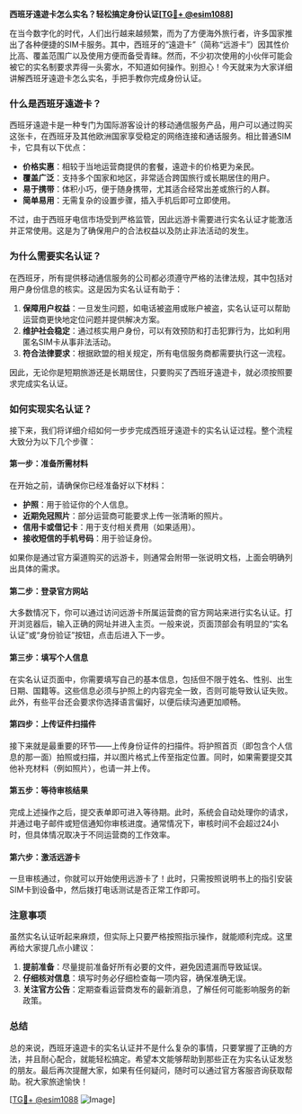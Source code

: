 **西班牙遠遊卡怎么实名？轻松搞定身份认证[[TG💪+ @esim1088](https://t.me/s/esim1088)]**

在当今数字化的时代，人们出行越来越频繁，而为了方便海外旅行者，许多国家推出了各种便捷的SIM卡服务。其中，西班牙的“遠遊卡”（简称“远游卡”）因其性价比高、覆盖范围广以及使用方便而备受青睐。然而，不少初次使用的小伙伴可能会被它的实名制要求弄得一头雾水，不知道如何操作。别担心！今天就来为大家详细讲解西班牙遠遊卡怎么实名，手把手教你完成身份认证。

### 什么是西班牙遠遊卡？

西班牙遠遊卡是一种专门为国际游客设计的移动通信服务产品，用户可以通过购买这张卡，在西班牙及其他欧洲国家享受稳定的网络连接和通话服务。相比普通SIM卡，它具有以下优点：

- **价格实惠**：相较于当地运营商提供的套餐，遠遊卡的价格更为亲民。
- **覆盖广泛**：支持多个国家和地区，非常适合跨国旅行或长期居住的用户。
- **易于携带**：体积小巧，便于随身携带，尤其适合经常出差或旅行的人群。
- **简单易用**：无需复杂的设置步骤，插入手机后即可立即使用。

不过，由于西班牙电信市场受到严格监管，因此远游卡需要进行实名认证才能激活并正常使用。这是为了确保用户的合法权益以及防止非法活动的发生。

### 为什么需要实名认证？

在西班牙，所有提供移动通信服务的公司都必须遵守严格的法律法规，其中包括对用户身份信息的核实。这是因为实名认证有助于：

1. **保障用户权益**：一旦发生问题，如电话被盗用或账户被盗，实名认证可以帮助运营商更快地定位问题并提供解决方案。
2. **维护社会稳定**：通过核实用户身份，可以有效预防和打击犯罪行为，比如利用匿名SIM卡从事非法活动。
3. **符合法律要求**：根据欧盟的相关规定，所有电信服务商都需要执行这一流程。

因此，无论你是短期旅游还是长期居住，只要购买了西班牙遠遊卡，就必须按照要求完成实名认证。

### 如何实现实名认证？

接下来，我们将详细介绍如何一步步完成西班牙遠遊卡的实名认证过程。整个流程大致分为以下几个步骤：

#### 第一步：准备所需材料

在开始之前，请确保你已经准备好以下材料：

- **护照**：用于验证你的个人信息。
- **近期免冠照片**：部分运营商可能要求上传一张清晰的照片。
- **信用卡或借记卡**：用于支付相关费用（如果适用）。
- **接收短信的手机号码**：用于验证身份。

如果你是通过官方渠道购买的远游卡，则通常会附带一张说明文档，上面会明确列出具体的需求。

#### 第二步：登录官方网站

大多数情况下，你可以通过访问远游卡所属运营商的官方网站来进行实名认证。打开浏览器后，输入正确的网址并进入主页。一般来说，页面顶部会有明显的“实名认证”或“身份验证”按钮，点击后进入下一步。

#### 第三步：填写个人信息

在实名认证页面中，你需要填写自己的基本信息，包括但不限于姓名、性别、出生日期、国籍等。这些信息必须与护照上的内容完全一致，否则可能导致认证失败。此外，有些平台还会要求你选择语言偏好，以便后续沟通更加顺畅。

#### 第四步：上传证件扫描件

接下来就是最重要的环节——上传身份证件的扫描件。将护照首页（即包含个人信息的那一面）拍照或扫描，并以图片格式上传至指定位置。同时，如果需要提交其他补充材料（例如照片），也请一并上传。

#### 第五步：等待审核结果

完成上述操作之后，提交表单即可进入等待期。此时，系统会自动处理你的请求，并通过电子邮件或短信通知你审核进度。通常情况下，审核时间不会超过24小时，但具体情况取决于不同运营商的工作效率。

#### 第六步：激活远游卡

一旦审核通过，你就可以开始使用远游卡了！此时，只需按照说明书上的指引安装SIM卡到设备中，然后拨打电话测试是否正常工作即可。

### 注意事项

虽然实名认证听起来麻烦，但实际上只要严格按照指示操作，就能顺利完成。这里再给大家提几点小建议：

1. **提前准备**：尽量提前准备好所有必要的文件，避免因遗漏而导致延误。
2. **仔细核对信息**：填写时务必仔细检查每一项内容，确保准确无误。
3. **关注官方公告**：定期查看运营商发布的最新消息，了解任何可能影响服务的新政策。

### 总结

总的来说，西班牙遠遊卡的实名认证并不是什么复杂的事情，只要掌握了正确的方法，并且耐心配合，就能轻松搞定。希望本文能够帮助到那些正在为实名认证发愁的朋友。最后再次提醒大家，如果有任何疑问，随时可以通过官方客服咨询获取帮助。祝大家旅途愉快！

[[TG💪+ @esim1088](https://t.me/s/esim1088) ![Image](https://i.postimg.cc/4NQfJmqS/Snipaste-2025-05-13-00-14-12.png)]